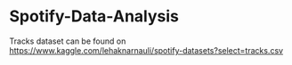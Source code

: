 # Spotify-Data-Analysis
Tracks dataset can be found on https://www.kaggle.com/lehaknarnauli/spotify-datasets?select=tracks.csv
